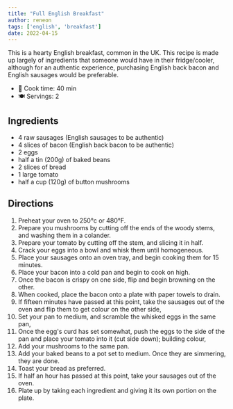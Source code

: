 ```yaml
---
title: "Full English Breakfast"
author: reneon
tags: ['english', 'breakfast']
date: 2022-04-15
---
```


This is a hearty English breakfast, common in the UK. This recipe is made up largely of ingredients that someone would
have in their fridge/cooler, although for an authentic experience, purchasing English back bacon and English sausages
would be preferable.

- 🍳 Cook time: 40 min
- 🍽️ Servings: 2

## Ingredients

- 4 raw sausages (English sausages to be authentic)
- 4 slices of bacon (English back bacon to be authentic)
- 2 eggs
- half a tin (200g) of baked beans
- 2 slices of bread
- 1 large tomato
- half a cup (120g) of button mushrooms

## Directions

1. Preheat your oven to 250°c or 480°F.
2. Prepare you mushrooms by cutting off the ends of the woody stems, and washing them in a colander.
3. Prepare your tomato by cutting off the stem, and slicing it in half.
4. Crack your eggs into a bowl and whisk them until homogeneous.
5. Place your sausages onto an oven tray, and begin cooking them for 15 minutes.
6. Place your bacon into a cold pan and begin to cook on high.
7. Once the bacon is crispy on one side, flip and begin browning on the other.
8. When cooked, place the bacon onto a plate with paper towels to drain.
9. If fifteen minutes have passed at this point, take the sausages out of the oven and flip them to get colour on the
   other side,
10. Set your pan to medium, and scramble the whisked eggs in the same pan,
11. Once the egg's curd has set somewhat, push the eggs to the side of the pan and place your tomato into it (cut side
    down); building colour,
12. Add your mushrooms to the same pan.
13. Add your baked beans to a pot set to medium. Once they are simmering, they are done.
14. Toast your bread as preferred.
15. If half an hour has passed at this point, take your sausages out of the oven.
16. Plate up by taking each ingredient and giving it its own portion on the plate.
